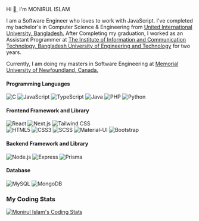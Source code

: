 Hi 👋, I'm MONIRUL ISLAM

I am a Software Engineer who loves to work with JavaScript. I've completed my bachelor's in Computer Science & Engineering from <a href="https://www.uiu.ac.bd/" target="_blank">United International University, Bangladesh.</a> After Completing my graduation, I worked as an Assistant Programmer at <a href="https://iict.buet.ac.bd/" target="_blank">The Institute of Information and Communication Technology, Bangladesh University of Engineering and Technology</a> for two years. 

Currently, I am doing my masters in Software Engineering at <a href="https://www.mun.ca/" target="_blank">Memorial University of Newfoundland, Canada.</a>

#### Programming Languages

![C](https://img.shields.io/badge/C-00599C.svg?&style=flat-square&logo=c&logoColor=white)
![JavaScript](https://img.shields.io/badge/JavaScript-F7DF1E.svg?&style=flat-square&logo=javascript&logoColor=black)
![TypeScript](https://img.shields.io/badge/TypeScript-007ACC.svg?&style=flat-square&logo=typescript&logoColor=white)
![Java](https://img.shields.io/badge/Java-007396.svg?&style=flat-square&logo=java&logoColor=white)
![PHP](https://img.shields.io/badge/PHP-777BB4.svg?&style=flat-square&logo=php&logoColor=white)
![Python](https://img.shields.io/badge/Python-3776AB.svg?&style=flat-square&logo=python&logoColor=white)


#### Frontend Framework and Library

![React](https://img.shields.io/badge/React-20232A.svg?&style=flat-square&logo=react&logoColor=61DAFB)
![Next.js](https://img.shields.io/badge/Next.js-000000.svg?&style=flat-square&logo=next.js&logoColor=white)
![Tailwind CSS](https://img.shields.io/badge/Tailwind_CSS-38B2AC.svg?&style=flat-square&logo=tailwind-css&logoColor=white) </br>
![HTML5](https://img.shields.io/badge/HTML5-E34F26.svg?&style=flat-square&logo=html5&logoColor=white)
![CSS3](https://img.shields.io/badge/CSS3-1572B6.svg?&style=flat-square&logo=css3&logoColor=white)
![SCSS](https://img.shields.io/badge/SCSS-hotpink.svg?style=flat-square&logo=sass&logoColor=white)
![Material-UI](https://img.shields.io/badge/Material--UI-0081CB.svg?style=flat-square&logo=material-ui&logoColor=white)
![Bootstrap](https://img.shields.io/badge/Bootstrap-7952B3.svg?&style=flat-square&logo=bootstrap&logoColor=white)


#### Backend Framework and Library

![Node.js](https://img.shields.io/badge/Node.js-339933.svg?&style=flat-square&logo=node.js&logoColor=white)
![Express](https://img.shields.io/badge/Express-000000.svg?&style=flat-square&logo=express&logoColor=white)
![Prisma](https://img.shields.io/badge/Prisma-3982CE.svg?&style=flat-square&logo=Prisma&logoColor=white)

#### Database

![MySQL](https://img.shields.io/badge/MySQL-4479A1.svg?&style=flat-square&logo=mysql&logoColor=white)
![MongoDB](https://img.shields.io/badge/MongoDB-47A248.svg?&style=flat-square&logo=mongodb&logoColor=white)

### My Coding Stats

[![Monirul Islam's Coding Stats](https://github-readme-stats.vercel.app/api/top-langs/?username=islam-monirul&langs_count=8&count_private=true&layout=compact&title_color=CE2F5E&theme=react&hide_border=true&bg_color=0D1117)](https://github.com/islam-monirul)
